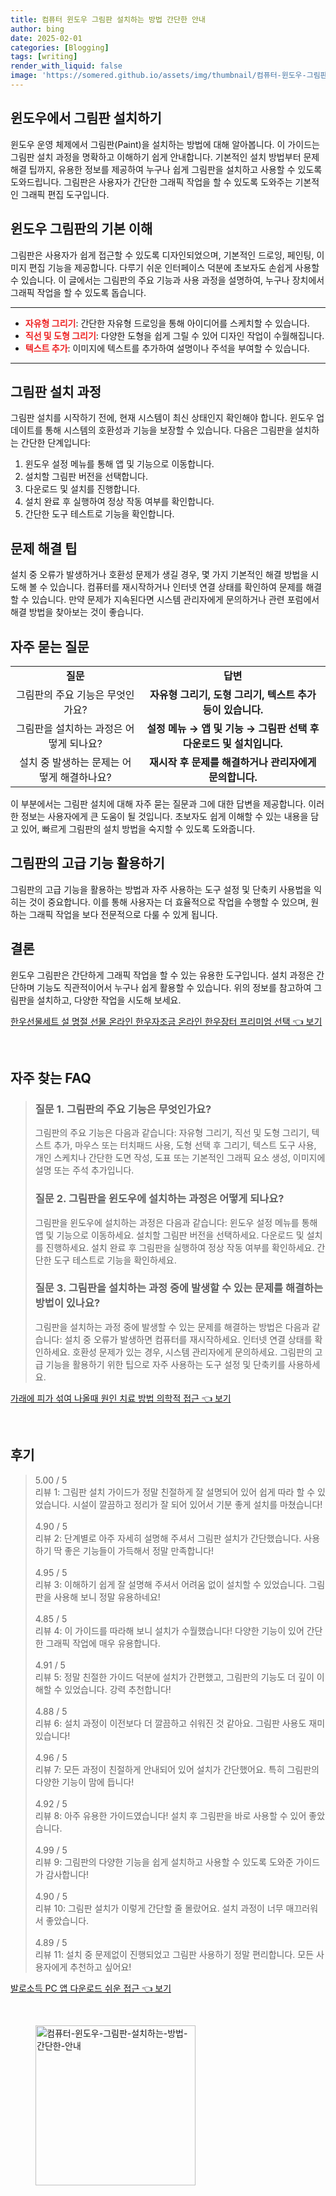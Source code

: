 ```yaml
---
title: 컴퓨터 윈도우 그림판 설치하는 방법 간단한 안내
author: bing
date: 2025-02-01
categories: [Blogging]
tags: [writing]
render_with_liquid: false
image: 'https://somered.github.io/assets/img/thumbnail/컴퓨터-윈도우-그림판-설치하는-방법-간단한-안내.webp'
---
```



<h2 id='윈도우_그림판_설치_방법'>윈도우에서 그림판 설치하기</h2>

<p>윈도우 운영 체제에서 그림판(Paint)을 설치하는 방법에 대해 알아봅니다. 이 가이드는 그림판 설치 과정을 명확하고 이해하기 쉽게 안내합니다. 기본적인 설치 방법부터 문제 해결 팁까지, 유용한 정보를 제공하여 누구나 쉽게 그림판을 설치하고 사용할 수 있도록 도와드립니다. 그림판은 사용자가 간단한 그래픽 작업을 할 수 있도록 도와주는 기본적인 그래픽 편집 도구입니다.</p>

<h2 id='그림판_기능_이해'>윈도우 그림판의 기본 이해</h2>

<p>그림판은 사용자가 쉽게 접근할 수 있도록 디자인되었으며, 기본적인 드로잉, 페인팅, 이미지 편집 기능을 제공합니다. 다루기 쉬운 인터페이스 덕분에 초보자도 손쉽게 사용할 수 있습니다. 이 글에서는 그림판의 주요 기능과 사용 과정을 설명하여, 누구나 장치에서 그래픽 작업을 할 수 있도록 돕습니다.</p>

<hr />

<ul>
    <li><b><span style="color: #ee2323;">자유형 그리기</span></b>: 간단한 자유형 드로잉을 통해 아이디어를 스케치할 수 있습니다.</li>
    <li><b><span style="color: #ee2323;">직선 및 도형 그리기</span></b>: 다양한 도형을 쉽게 그릴 수 있어 디자인 작업이 수월해집니다.</li>
    <li><b><span style="color: #ee2323;">텍스트 추가</span></b>: 이미지에 텍스트를 추가하여 설명이나 주석을 부여할 수 있습니다.</li>
</ul>

<hr />

<h2 id='그림판_설치_단계'>그림판 설치 과정</h2>

<p>그림판 설치를 시작하기 전에, 현재 시스템이 최신 상태인지 확인해야 합니다. 윈도우 업데이트를 통해 시스템의 호환성과 기능을 보장할 수 있습니다. 다음은 그림판을 설치하는 간단한 단계입니다:</p>

<ol>
    <li>윈도우 설정 메뉴를 통해 앱 및 기능으로 이동합니다.</li>
    <li>설치할 그림판 버전을 선택합니다.</li>
    <li>다운로드 및 설치를 진행합니다.</li>
    <li>설치 완료 후 실행하여 정상 작동 여부를 확인합니다.</li>
    <li>간단한 도구 테스트로 기능을 확인합니다.</li>
</ol>

<h2 id='문제해결_팁'>문제 해결 팁</h2>

<p>설치 중 오류가 발생하거나 호환성 문제가 생길 경우, 몇 가지 기본적인 해결 방법을 시도해 볼 수 있습니다. 컴퓨터를 재시작하거나 인터넷 연결 상태를 확인하여 문제를 해결할 수 있습니다. 만약 문제가 지속된다면 시스템 관리자에게 문의하거나 관련 포럼에서 해결 방법을 찾아보는 것이 좋습니다.</p>

<h2 id='자주_묻는_질문'>자주 묻는 질문</h2>

<table>
    <tr>
        <td style="text-align: center; height: 17px;"><b>질문</b></td>
        <td style="text-align: center; height: 17px;"><b>답변</b></td>
    </tr>
    <tr>
        <td style="text-align: center; height: 17px;">그림판의 주요 기능은 무엇인가요?</td>
        <td style="text-align: center; height: 17px;"><b>자유형 그리기, 도형 그리기, 텍스트 추가 등이 있습니다.</b></td>
    </tr>
    <tr>
        <td style="text-align: center; height: 17px;">그림판을 설치하는 과정은 어떻게 되나요?</td>
        <td style="text-align: center; height: 17px;"><b>설정 메뉴 → 앱 및 기능 → 그림판 선택 후 다운로드 및 설치입니다.</b></td>
    </tr>
    <tr>
        <td style="text-align: center; height: 17px;">설치 중 발생하는 문제는 어떻게 해결하나요?</td>
        <td style="text-align: center; height: 17px;"><b>재시작 후 문제를 해결하거나 관리자에게 문의합니다.</b></td>
    </tr>
</table>

<p>이 부분에서는 그림판 설치에 대해 자주 묻는 질문과 그에 대한 답변을 제공합니다. 이러한 정보는 사용자에게 큰 도움이 될 것입니다. 초보자도 쉽게 이해할 수 있는 내용을 담고 있어, 빠르게 그림판의 설치 방법을 숙지할 수 있도록 도와줍니다.</p>

<h2 id='그림판_고급_기능_사용법'>그림판의 고급 기능 활용하기</h2>

<p>그림판의 고급 기능을 활용하는 방법과 자주 사용하는 도구 설정 및 단축키 사용법을 익히는 것이 중요합니다. 이를 통해 사용자는 더 효율적으로 작업을 수행할 수 있으며, 원하는 그래픽 작업을 보다 전문적으로 다룰 수 있게 됩니다.</p>

<h2 id='결론'>결론</h2>

<p>윈도우 그림판은 간단하게 그래픽 작업을 할 수 있는 유용한 도구입니다. 설치 과정은 간단하며 기능도 직관적이어서 누구나 쉽게 활용할 수 있습니다. 위의 정보를 참고하여 그림판을 설치하고, 다양한 작업을 시도해 보세요.</p>


<p><a class="click-button" title="한우선물세트 설 명절 선물 온라인 한우자조금 온라인 한우장터 프리미엄 선택" href="https://somered.github.io/posts/%ED%95%9C%EC%9A%B0%EC%84%A0%EB%AC%BC%EC%84%B8%ED%8A%B8-%EC%84%A4-%EB%AA%85%EC%A0%88-%EC%84%A0%EB%AC%BC-%EC%98%A8%EB%9D%BC%EC%9D%B8-%ED%95%9C%EC%9A%B0%EC%9E%90%EC%A1%B0%EA%B8%88-%EC%98%A8%EB%9D%BC%EC%9D%B8-%ED%95%9C%EC%9A%B0%EC%9E%A5%ED%84%B0-%ED%94%84%EB%A6%AC%EB%AF%B8%EC%97%84-%EC%84%A0%ED%83%9D/" rel="dofollow">한우선물세트 설 명절 선물 온라인 한우자조금 온라인 한우장터 프리미엄 선택 👈 보기</a></p><br>
<h2 id='자주_찾는_FAQ'>자주 찾는 FAQ</h2>
<div itemscope="" itemtype="https://schema.org/FAQPage"> 
<blockquote> 
<div itemscope="" itemprop="mainEntity" itemtype="https://schema.org/Question"> 
<h3 itemprop="name">질문 1. 그림판의 주요 기능은 무엇인가요?</h3> 
<div itemscope="" itemprop="acceptedAnswer" itemtype="https://schema.org/Answer"> 
<span itemprop="text"> 
<p>그림판의 주요 기능은 다음과 같습니다: 자유형 그리기, 직선 및 도형 그리기, 텍스트 추가, 마우스 또는 터치패드 사용, 도형 선택 후 그리기, 텍스트 도구 사용, 개인 스케치나 간단한 도면 작성, 도표 또는 기본적인 그래픽 요소 생성, 이미지에 설명 또는 주석 추가입니다.</p> 
</span> 
</div> 
</div> 

<div itemscope="" itemprop="mainEntity" itemtype="https://schema.org/Question"> 
<h3 itemprop="name">질문 2. 그림판을 윈도우에 설치하는 과정은 어떻게 되나요?</h3> 
<div itemscope="" itemprop="acceptedAnswer" itemtype="https://schema.org/Answer"> 
<span itemprop="text"> 
<p>그림판을 윈도우에 설치하는 과정은 다음과 같습니다: 윈도우 설정 메뉴를 통해 앱 및 기능으로 이동하세요. 설치할 그림판 버전을 선택하세요. 다운로드 및 설치를 진행하세요. 설치 완료 후 그림판을 실행하여 정상 작동 여부를 확인하세요. 간단한 도구 테스트로 기능을 확인하세요.</p> 
</span> 
</div> 
</div> 

<div itemscope="" itemprop="mainEntity" itemtype="https://schema.org/Question"> 
<h3 itemprop="name">질문 3. 그림판을 설치하는 과정 중에 발생할 수 있는 문제를 해결하는 방법이 있나요?</h3> 
<div itemscope="" itemprop="acceptedAnswer" itemtype="https://schema.org/Answer"> 
<span itemprop="text"> 
<p>그림판을 설치하는 과정 중에 발생할 수 있는 문제를 해결하는 방법은 다음과 같습니다: 설치 중 오류가 발생하면 컴퓨터를 재시작하세요. 인터넷 연결 상태를 확인하세요. 호환성 문제가 있는 경우, 시스템 관리자에게 문의하세요. 그림판의 고급 기능을 활용하기 위한 팁으로 자주 사용하는 도구 설정 및 단축키를 사용하세요.</p> 
</span> 
</div> 
</div> 

</blockquote> 
</div>
<p><a class="click-button" title="가래에 피가 섞여 나올때 원인 치료 방법 의학적 접근" href="https://somered.github.io/posts/%EA%B0%80%EB%9E%98%EC%97%90-%ED%94%BC%EA%B0%80-%EC%84%9E%EC%97%AC-%EB%82%98%EC%98%AC%EB%95%8C-%EC%9B%90%EC%9D%B8-%EC%B9%98%EB%A3%8C-%EB%B0%A9%EB%B2%95-%EC%9D%98%ED%95%99%EC%A0%81-%EC%A0%91%EA%B7%BC/" rel="dofollow">가래에 피가 섞여 나올때 원인 치료 방법 의학적 접근 👈 보기</a></p><br>
<h2 id='후기'>후기</h2>
<div itemscope itemtype="https://schema.org/Product">
  <blockquote>
  <div itemprop="review" itemscope itemtype="https://schema.org/Review">
      <div itemprop="reviewRating" itemscope itemtype="https://schema.org/Rating"> <span itemprop="ratingValue">5.00</span> / <span itemprop="bestRating">5</span> </div>
      <span itemprop="reviewBody">리뷰 1: 그림판 설치 가이드가 정말 친절하게 잘 설명되어 있어 쉽게 따라 할 수 있었습니다. 시설이 깔끔하고 정리가 잘 되어 있어서 기분 좋게 설치를 마쳤습니다!</span>
  </div>
  <br>
  <div itemprop="review" itemscope itemtype="https://schema.org/Review">
      <div itemprop="reviewRating" itemscope itemtype="https://schema.org/Rating"> <span itemprop="ratingValue">4.90</span> / <span itemprop="bestRating">5</span> </div>
      <span itemprop="reviewBody">리뷰 2: 단계별로 아주 자세히 설명해 주셔서 그림판 설치가 간단했습니다. 사용하기 딱 좋은 기능들이 가득해서 정말 만족합니다!</span>
  </div>
  <br>
  <div itemprop="review" itemscope itemtype="https://schema.org/Review">
      <div itemprop="reviewRating" itemscope itemtype="https://schema.org/Rating"> <span itemprop="ratingValue">4.95</span> / <span itemprop="bestRating">5</span> </div>
      <span itemprop="reviewBody">리뷰 3: 이해하기 쉽게 잘 설명해 주셔서 어려움 없이 설치할 수 있었습니다. 그림판을 사용해 보니 정말 유용하네요!</span>
  </div>
  <br>
  <div itemprop="review" itemscope itemtype="https://schema.org/Review">
      <div itemprop="reviewRating" itemscope itemtype="https://schema.org/Rating"> <span itemprop="ratingValue">4.85</span> / <span itemprop="bestRating">5</span> </div>
      <span itemprop="reviewBody">리뷰 4: 이 가이드를 따라해 보니 설치가 수월했습니다! 다양한 기능이 있어 간단한 그래픽 작업에 매우 유용합니다.</span>
  </div>
  <br>
  <div itemprop="review" itemscope itemtype="https://schema.org/Review">
      <div itemprop="reviewRating" itemscope itemtype="https://schema.org/Rating"> <span itemprop="ratingValue">4.91</span> / <span itemprop="bestRating">5</span> </div>
      <span itemprop="reviewBody">리뷰 5: 정말 친절한 가이드 덕분에 설치가 간편했고, 그림판의 기능도 더 깊이 이해할 수 있었습니다. 강력 추천합니다!</span>
  </div>
  <br>
  <div itemprop="review" itemscope itemtype="https://schema.org/Review">
      <div itemprop="reviewRating" itemscope itemtype="https://schema.org/Rating"> <span itemprop="ratingValue">4.88</span> / <span itemprop="bestRating">5</span> </div>
      <span itemprop="reviewBody">리뷰 6: 설치 과정이 이전보다 더 깔끔하고 쉬워진 것 같아요. 그림판 사용도 재미있습니다!</span>
  </div>
  <br>
  <div itemprop="review" itemscope itemtype="https://schema.org/Review">
      <div itemprop="reviewRating" itemscope itemtype="https://schema.org/Rating"> <span itemprop="ratingValue">4.96</span> / <span itemprop="bestRating">5</span> </div>
      <span itemprop="reviewBody">리뷰 7: 모든 과정이 친절하게 안내되어 있어 설치가 간단했어요. 특히 그림판의 다양한 기능이 맘에 듭니다!</span>
  </div>
  <br>
  <div itemprop="review" itemscope itemtype="https://schema.org/Review">
      <div itemprop="reviewRating" itemscope itemtype="https://schema.org/Rating"> <span itemprop="ratingValue">4.92</span> / <span itemprop="bestRating">5</span> </div>
      <span itemprop="reviewBody">리뷰 8: 아주 유용한 가이드였습니다! 설치 후 그림판을 바로 사용할 수 있어 좋았습니다.</span>
  </div>
  <br>
  <div itemprop="review" itemscope itemtype="https://schema.org/Review">
      <div itemprop="reviewRating" itemscope itemtype="https://schema.org/Rating"> <span itemprop="ratingValue">4.99</span> / <span itemprop="bestRating">5</span> </div>
      <span itemprop="reviewBody">리뷰 9: 그림판의 다양한 기능을 쉽게 설치하고 사용할 수 있도록 도와준 가이드가 감사합니다!</span>
  </div>
  <br>
  <div itemprop="review" itemscope itemtype="https://schema.org/Review">
      <div itemprop="reviewRating" itemscope itemtype="https://schema.org/Rating"> <span itemprop="ratingValue">4.90</span> / <span itemprop="bestRating">5</span> </div>
      <span itemprop="reviewBody">리뷰 10: 그림판 설치가 이렇게 간단할 줄 몰랐어요. 설치 과정이 너무 매끄러워서 좋았습니다.</span>
  </div>
  <br>
  <div itemprop="review" itemscope itemtype="https://schema.org/Review">
      <div itemprop="reviewRating" itemscope itemtype="https://schema.org/Rating"> <span itemprop="ratingValue">4.89</span> / <span itemprop="bestRating">5</span> </div>
      <span itemprop="reviewBody">리뷰 11: 설치 중 문제없이 진행되었고 그림판 사용하기 정말 편리합니다. 모든 사용자에게 추천하고 싶어요!</span>
  </div>
  </blockquote>
</div>
<p><a class="click-button" title="발로소득 PC 앱 다운로드 쉬운 접근" href="https://somered.github.io/posts/%EB%B0%9C%EB%A1%9C%EC%86%8C%EB%93%9D-PC-%EC%95%B1-%EB%8B%A4%EC%9A%B4%EB%A1%9C%EB%93%9C-%EC%89%AC%EC%9A%B4-%EC%A0%91%EA%B7%BC/" rel="dofollow">발로소득 PC 앱 다운로드 쉬운 접근 👈 보기</a></p><br>
<figure class="image"><img src="https://somered.github.io/assets/img/thumbnail/컴퓨터-윈도우-그림판-설치하는-방법-간단한-안내.webp" alt="컴퓨터-윈도우-그림판-설치하는-방법-간단한-안내" width="256" height="256"></figure>